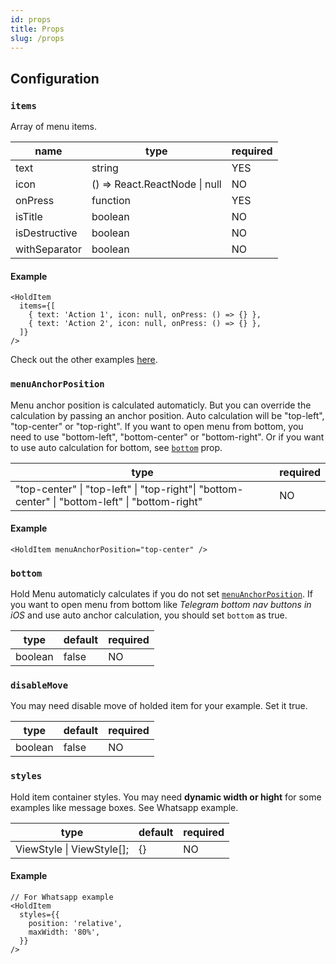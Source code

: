 ```yaml
---
id: props
title: Props
slug: /props
---
```


## Configuration

### `items`

Array of menu items.

| name          | type                          | required |
| ------------- | ----------------------------- | -------- |
| text          | string                        | YES      |
| icon          | () => React.ReactNode \| null | NO       |
| onPress       | function                      | YES      |
| isTitle       | boolean                       | NO       |
| isDestructive | boolean                       | NO       |
| withSeparator | boolean                       | NO       |

#### Example

```tsx
<HoldItem
  items={[
    { text: 'Action 1', icon: null, onPress: () => {} },
    { text: 'Action 2', icon: null, onPress: () => {} },
  ]}
/>
```

Check out the other examples [here](examples).

### `menuAnchorPosition`

Menu anchor position is calculated automaticly. But you can override the calculation by passing an anchor position.
Auto calculation will be "top-left", "top-center" or "top-right". If you want to open menu from bottom, you need to use
"bottom-left", "bottom-center" or "bottom-right". Or if you want to use auto calculation for bottom, see [`bottom`](#bottom) prop.

| type                                                                                           | required |
| ---------------------------------------------------------------------------------------------- | -------- |
| "top-center" \| "top-left" \| "top-right"\| "bottom-center" \| "bottom-left" \| "bottom-right" | NO       |

#### Example

```tsx
<HoldItem menuAnchorPosition="top-center" />
```

### `bottom`

Hold Menu automaticly calculates if you do not set [`menuAnchorPosition`](#menuanchorposition).
If you want to open menu from bottom like _Telegram bottom nav buttons in iOS_ and use auto anchor calculation,
you should set `bottom` as true.

| type    | default | required |
| ------- | ------- | -------- |
| boolean | false   | NO       |

### `disableMove`

You may need disable move of holded item for your example. Set it true.

| type    | default | required |
| ------- | ------- | -------- |
| boolean | false   | NO       |

### `styles`

Hold item container styles. You may need **dynamic width or hight** for some examples like message boxes. See Whatsapp example.

| type                      | default | required |
| ------------------------- | ------- | -------- |
| ViewStyle \| ViewStyle[]; | {}      | NO       |

#### Example

```tsx
// For Whatsapp example
<HoldItem
  styles={{
    position: 'relative',
    maxWidth: '80%',
  }}
/>
```
